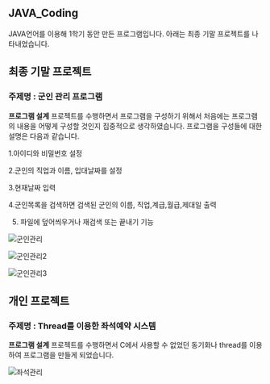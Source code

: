 ## JAVA_Coding

JAVA언어를 이용해 1학기 동안 만든 프로그램입니다.
아래는 최종 기말 프로젝트를 나타내었습니다.

## 최종 기말 프로젝트
### **주제명**  : 군인 관리 프로그램

**프로그램 설계**
프로젝트를 수행하면서 프로그램을 구성하기 위해서 처음에는 프로그램의 내용을 어떻게 구성할 것인지 집중적으로 생각하였습니다. 프로그램을 구성들에 대한 설명은 다음과 같습니다.

1.아이디와 비밀번호 설정

2.군인의 직업과 이름, 입대날짜를 설정

3.현재날짜 입력

4.군인목록을 검색하면 검색된 군인의 이름, 직업,계급,월급,제대일 출력 

5. 파일에 덮어씌우거나 재검색 또는 끝내기 기능


![군인관리](https://user-images.githubusercontent.com/45071833/102353332-3e00be80-3fec-11eb-9735-c4d29401860b.JPG)

![군인관리2](https://user-images.githubusercontent.com/45071833/102353341-3f31eb80-3fec-11eb-9cdd-650f6535407d.JPG)

![군인관리3](https://user-images.githubusercontent.com/45071833/102353345-40fbaf00-3fec-11eb-8fb3-98d9697b2bf7.JPG)


## 개인 프로젝트
### **주제명** :  Thread를 이용한 좌석예약 시스템


**프로그램 설계**
프로젝트를 수행하면서 C에서 사용할 수 없었던 동기화나 thread를 이용하여 프로그램을 만들게 되었습니다.

![좌석관리](https://user-images.githubusercontent.com/45071833/102351430-c893ee80-3fe9-11eb-8c61-d3c4bbd31dcd.JPG)




